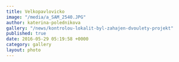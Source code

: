 ```yaml
---
title: Velkopavlovicko
image: "/media/a_SAM_2540.JPG"
author: katerina-polednikova
gallery: "/news/kontrolou-lokalit-byl-zahajen-dvoulety-projekt"
published: true
date: 2016-05-29 05:19:58 +0000
category: gallery
layout: photo
---
```

